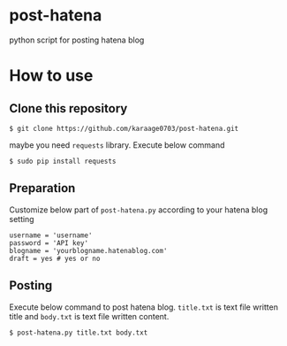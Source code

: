 # post-hatena
python script for posting hatena blog

# How to use
## Clone this repository
~~~~
$ git clone https://github.com/karaage0703/post-hatena.git
~~~~

maybe you need <code>requests</code> library. Execute below command

~~~~
$ sudo pip install requests
~~~~

## Preparation
 Customize below part of `post-hatena.py` according to your hatena blog setting

~~~~
username = 'username'
password = 'API key'
blogname = 'yourblogname.hatenablog.com'
draft = yes # yes or no
~~~~
## Posting
 Execute below command to post hatena blog. `title.txt` is text file written title and `body.txt` is text file written content.

~~~~
$ post-hatena.py title.txt body.txt
~~~~
